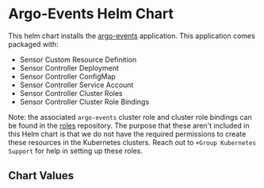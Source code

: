 # Argo-Events Helm Chart
This helm chart installs the [argo-events](https://github.com/argoproj/argo-events) application. This application comes packaged with:
- Sensor Custom Resource Definition
- Sensor Controller Deployment
- Sensor Controller ConfigMap
- Sensor Controller Service Account
- Sensor Controller Cluster Roles
- Sensor Controller Cluster Role Bindings


Note: the associated `argo-events` cluster role and cluster role bindings can be found in the [roles](https://blade-git.blackrock.com/cloud-native/roles) repository. The purpose that these aren't included in this Helm chart is that we do not have the required permissions to create these resources in the Kubernetes clusters. Reach out to `+Group Kubernetes Support` for help in setting up these roles.

## Chart Values
